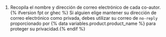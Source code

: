 1. Recopila el nombre y dirección de correo electrónico de cada co-autor. {% ifversion fpt or ghec %} Si alguien elige mantener su dirección de correo electrónico como privada, debes utilizar su correo de `no-reply` proporcionado por {% data variables.product.product_name %} para proteger su privacidad.{% endif %}
